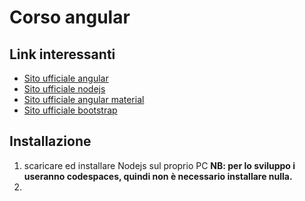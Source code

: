 # Corso angular

## Link interessanti

- [Sito ufficiale angular](https://angular.io/)
- [Sito ufficiale nodejs](https://nodejs.org/it)
- [Sito ufficiale angular material](https://material.angular.io/)
- [Sito ufficiale bootstrap](https://getbootstrap.com/)

## Installazione
1. scaricare ed installare Nodejs sul proprio PC **NB: per lo sviluppo i useranno codespaces, quindi non è necessario installare nulla.**
2. 
